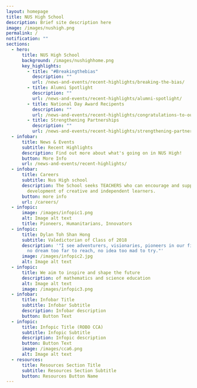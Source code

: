 ```yaml
---
layout: homepage
title: NUS High School
description: Brief site description here
image: /images/nushigh.png
permalink: /
notification: ""
sections:
  - hero:
      title: NUS High School
      background: /images/nushighhome.png
      key_highlights:
        - title: "#Breakingthebias"
          description: ""
          url: /news-and-events/recent-highlights/breaking-the-bias/
        - title: Alumni Spotlight
          description: ""
          url: /news-and-events/recent-highlights/alumni-spotlight/
        - title: National Day Award Recipents
          description: ""
          url: /news-and-events/recent-highlights/congratulations-to-our-national-day-award-recipents/
        - title: Strengthening Partnerships
          description: ""
          url: /news-and-events/recent-highlights/strengthening-partnerships/
  - infobar:
      title: News & Events
      subtitle: Recent Highlights
      description: Find out more about what's going on in NUS High!
      button: More Info
      url: /news-and-events/recent-highlights/
  - infobar:
      title: Careers
      subtitle: Nus High school
      description: The School seeks TEACHERS who can encourage and support the
        development of creative and independent learners.
      button: more info
      url: /careers/
  - infopic:
      image: /images/infopic1.png
      alt: Image alt text
      title: Pioneers, Humanitarians, Innovators
  - infopic:
      title: Dylan Toh Shan Hong
      subtitle: Valedictorian of Class of 2018
      description: '"I see adventurers, visionaries, pioneers in our field of work ...
        no dream too far to reach, no idea too mad to try."'
      image: /images/infopic2.jpg
      alt: Image alt text
  - infopic:
      title: We aim to inspire and shape the future
      description: of mathematics and science education
      alt: Image alt text
      image: /images/infopic3.png
  - infobar:
      title: Infobar Title
      subtitle: Infobar Subtitle
      description: Infobar description
      button: Button Text
  - infopic:
      title: Infopic Title (ROBO CCA)
      subtitle: Infopic Subtitle
      description: Infopic description
      button: Button Text
      image: /images/cca6.png
      alt: Image alt text
  - resources:
      title: Resources Section Title
      subtitle: Resources Section Subtitle
      button: Resources Button Name
---
```

